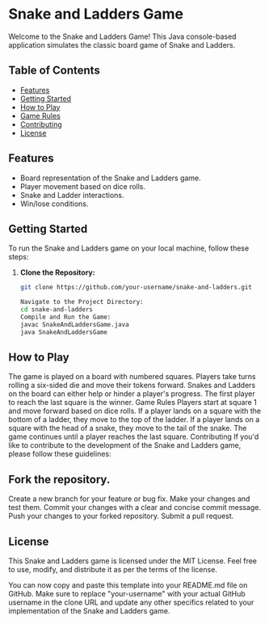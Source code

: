 # Snake and Ladders Game

Welcome to the Snake and Ladders Game! This Java console-based application simulates the classic board game of Snake and Ladders.

## Table of Contents

- [Features](#features)
- [Getting Started](#getting-started)
- [How to Play](#how-to-play)
- [Game Rules](#game-rules)
- [Contributing](#contributing)
- [License](#license)

## Features

- Board representation of the Snake and Ladders game.
- Player movement based on dice rolls.
- Snake and Ladder interactions.
- Win/lose conditions.

## Getting Started

To run the Snake and Ladders game on your local machine, follow these steps:

1. **Clone the Repository:**
   ```bash
   git clone https://github.com/your-username/snake-and-ladders.git

   Navigate to the Project Directory:
   cd snake-and-ladders
   Compile and Run the Game:
   javac SnakeAndLaddersGame.java
   java SnakeAndLaddersGame
## How to Play
The game is played on a board with numbered squares.
Players take turns rolling a six-sided die and move their tokens forward.
Snakes and Ladders on the board can either help or hinder a player's progress.
The first player to reach the last square is the winner.
Game Rules
Players start at square 1 and move forward based on dice rolls.
If a player lands on a square with the bottom of a ladder, they move to the top of the ladder.
If a player lands on a square with the head of a snake, they move to the tail of the snake.
The game continues until a player reaches the last square.
Contributing
If you'd like to contribute to the development of the Snake and Ladders game, please follow these guidelines:

## Fork the repository.
Create a new branch for your feature or bug fix.
Make your changes and test them.
Commit your changes with a clear and concise commit message.
Push your changes to your forked repository.
Submit a pull request.
## License
This Snake and Ladders game is licensed under the MIT License. Feel free to use, modify, and distribute it as per the terms of the license.

You can now copy and paste this template into your README.md file on GitHub. Make sure to replace "your-username" with your actual GitHub username in the clone URL and update any other specifics related to your implementation of the Snake and Ladders game.


